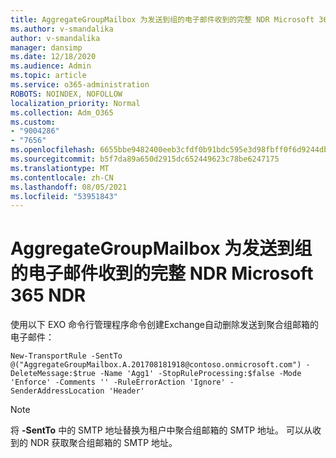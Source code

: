 ```yaml
---
title: AggregateGroupMailbox 为发送到组的电子邮件收到的完整 NDR Microsoft 365 NDR
ms.author: v-smandalika
author: v-smandalika
manager: dansimp
ms.date: 12/18/2020
ms.audience: Admin
ms.topic: article
ms.service: o365-administration
ROBOTS: NOINDEX, NOFOLLOW
localization_priority: Normal
ms.collection: Adm_O365
ms.custom:
- "9004286"
- "7656"
ms.openlocfilehash: 6655bbe9482400eeb3cfdf0b91bdc595e3d98fbff0f6d9244db8bb4dd958305e
ms.sourcegitcommit: b5f7da89a650d2915dc652449623c78be6247175
ms.translationtype: MT
ms.contentlocale: zh-CN
ms.lasthandoff: 08/05/2021
ms.locfileid: "53951843"
---
```

# <a name="aggregategroupmailbox-full-ndr-received-for-email-sent-to-microsoft-365-group"></a>AggregateGroupMailbox 为发送到组的电子邮件收到的完整 NDR Microsoft 365 NDR

使用以下 EXO 命令行管理程序命令创建Exchange自动删除发送到聚合组邮箱的电子邮件：

`New-TransportRule -SentTo @("AggregateGroupMailbox.A.201708181918@contoso.onmicrosoft.com") -DeleteMessage:$true -Name 'Agg1' -StopRuleProcessing:$false -Mode 'Enforce' -Comments '' -RuleErrorAction 'Ignore' -SenderAddressLocation 'Header'`

> [!NOTE]
> 将 **-SentTo** 中的 SMTP 地址替换为租户中聚合组邮箱的 SMTP 地址。 可以从收到的 NDR 获取聚合组邮箱的 SMTP 地址。



